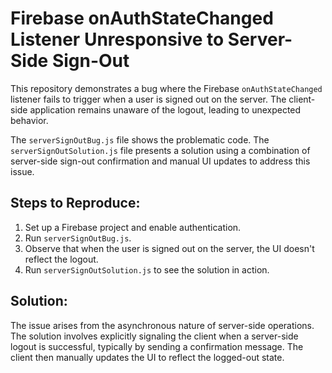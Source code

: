 # Firebase onAuthStateChanged Listener Unresponsive to Server-Side Sign-Out

This repository demonstrates a bug where the Firebase `onAuthStateChanged` listener fails to trigger when a user is signed out on the server. The client-side application remains unaware of the logout, leading to unexpected behavior.

The `serverSignOutBug.js` file shows the problematic code.  The `serverSignOutSolution.js` file presents a solution using a combination of server-side sign-out confirmation and manual UI updates to address this issue.

## Steps to Reproduce:

1.  Set up a Firebase project and enable authentication.
2.  Run `serverSignOutBug.js`.
3.  Observe that when the user is signed out on the server, the UI doesn't reflect the logout.
4. Run `serverSignOutSolution.js` to see the solution in action.

## Solution:

The issue arises from the asynchronous nature of server-side operations. The solution involves explicitly signaling the client when a server-side logout is successful, typically by sending a confirmation message. The client then manually updates the UI to reflect the logged-out state.